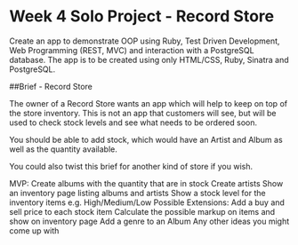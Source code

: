# Week 4 Solo Project - Record Store

Create an app to demonstrate OOP using Ruby, Test Driven Development, Web Programming (REST, MVC) and interaction with a PostgreSQL database.
The app is to be created using only HTML/CSS, Ruby, Sinatra and PostgreSQL.

##Brief - Record Store

The owner of a Record Store wants an app which will help to keep on top of the store inventory. This is not an app that customers will see, but will be used to check stock levels and see what needs to be ordered soon.

You should be able to add stock, which would have an Artist and Album as well as the quantity available.

You could also twist this brief for another kind of store if you wish.

MVP:
Create albums with the quantity that are in stock
Create artists
Show an inventory page listing albums and artists
Show a stock level for the inventory items e.g. High/Medium/Low
Possible Extensions:
Add a buy and sell price to each stock item
Calculate the possible markup on items and show on inventory page
Add a genre to an Album
Any other ideas you might come up with
